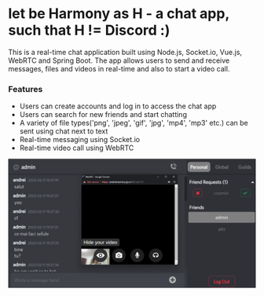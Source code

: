 # let be Harmony as H - a chat app, such that H != Discord :) 

This is a real-time chat application built using Node.js, Socket.io, Vue.js, WebRTC and Spring Boot.
The app allows users to send and receive messages, files and videos in real-time and also to 
start a video call.

### Features
* Users can create accounts and log in to access the chat app
* Users can search for new friends and start chatting
* A variety of file types('png', 'jpeg', 'gif', 'jpg', 'mp4', 'mp3' etc.) can be sent using chat next to text
* Real-time messaging using Socket.io
* Real-time video call using WebRTC

![chat.png](chat.png)
